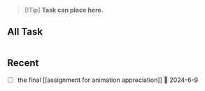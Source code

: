 > [!Tip] **Task can place here.**
## All Task
```tasks

```
## Recent

- [ ] the final [[assignment for animation appreciation]] 📅 2024-6-9
